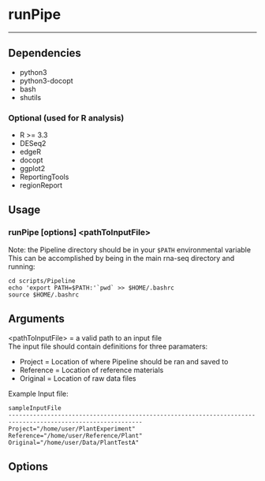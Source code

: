 # runPipe
***

## Dependencies
* python3
* python3-docopt
* bash
* shutils

### Optional (used for R analysis)
* R >= 3.3
* DESeq2
* edgeR
* docopt
* ggplot2
* ReportingTools
* regionReport

## Usage
### runPipe [options] \<pathToInputFile\>
Note: the Pipeline directory should be in your `$PATH` environmental variable
This can be accomplished by being in the main rna-seq directory and running:
```
cd scripts/Pipeline
echo 'export PATH=$PATH:'`pwd` >> $HOME/.bashrc
source $HOME/.bashrc
```

## Arguments
\<pathToInputFile\> = a valid path to an input file  
The input file should contain definitions for three paramaters:
  * Project = Location of where Pipeline should be ran and saved to
  * Reference = Location of reference materials
  * Original = Location of raw data files  

Example Input file:
```
sampleInputFile
------------------------------------------------------------------------------------------------------------
Project="/home/user/PlantExperiment"
Reference="/home/user/Reference/Plant"
Original="/home/user/Data/PlantTestA"
```
  
## Options
